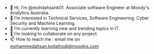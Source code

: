 - 👋 Hi, I’m @mohdahsank01. Associate software Engineer at Moody's Analytics Australia. 
- 👀 I’m interested in Technical Services, Software Engineering, Cyber Security and Machine Learning. 
- 🌱 I’m currently learning new and trending topics in IT. 
- 💞️ I’m looking to collaborate on any project. 
- 📫 How to reach me : email me on mohammedahsan.kollathodi@moodys.com

<!---
mohdahsank01/mohdahsank01 is a ✨ special ✨ repository because its `README.md` (this file) appears on your GitHub profile.
You can click the Preview link to take a look at your changes.
--->
